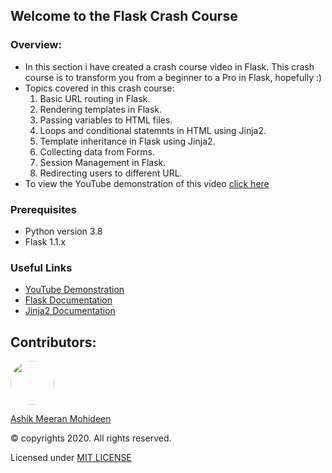 ## Welcome to the Flask Crash Course

### Overview:
* In this section i have created a crash course video in Flask. This crash course is to transform you from a beginner to a Pro in Flask, hopefully :)
* Topics covered in this crash course: 
  1. Basic URL routing in Flask.
  1. Rendering templates in Flask.
  1. Passing variables to HTML files.
  1. Loops and conditional statemnts in HTML using Jinja2.
  1. Template inheritance in Flask using Jinja2.
  1. Collecting data from Forms.
  1. Session Management in Flask.
  1. Redirecting users to different URL.
* To view the YouTube demonstration of this video <a href="https://youtu.be/KbJ2Fa56cEw"> click here </a>

### Prerequisites
* Python version 3.8
* Flask 1.1.x

### Useful Links
* [YouTube Demonstration](https://youtu.be/KbJ2Fa56cEw)
* [Flask Documentation](https://flask.palletsprojects.com/en/1.1.x/)
* [Jinja2 Documentation](https://jinja.palletsprojects.com/en/2.11.x/)

## Contributors:
<a href="https://github.com/ASHIK11ab">
  <img style="border-radius: 50px" src="https://avatars2.githubusercontent.com/u/58099865?s=460&u=dc835e2281a9265edf2b48059f1c8151be89a1b1&v=4" width="70px" height = "70px"> 
</a> 

[Ashik Meeran Mohideen](https://github.com/ASHIK11ab)

&copy; copyrights 2020. All rights reserved.

Licensed under [MIT LICENSE](https://github.com/ASHIK11ab/Flask-Series/blob/main/LICENSE)
